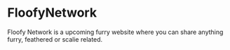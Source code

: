 # FloofyNetwork
Floofy Network is a upcoming furry website where you can share anything furry, feathered or scalie related.
